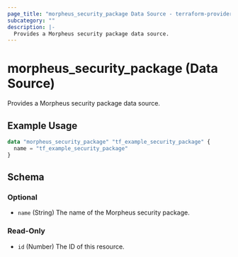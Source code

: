 ```yaml
---
page_title: "morpheus_security_package Data Source - terraform-provider-morpheus"
subcategory: ""
description: |-
  Provides a Morpheus security package data source.
---
```


# morpheus_security_package (Data Source)

Provides a Morpheus security package data source.

## Example Usage

```terraform
data "morpheus_security_package" "tf_example_security_package" {
  name = "tf_example_security_package"
}
```

<!-- schema generated by tfplugindocs -->
## Schema

### Optional

- `name` (String) The name of the Morpheus security package.

### Read-Only

- `id` (Number) The ID of this resource.